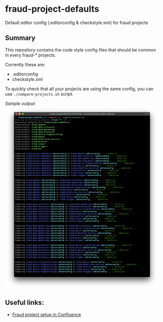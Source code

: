 # fraud-project-defaults
Default editor config (.editorconfig &amp; checkstyle.xml) for fraud projects

## Summary
This repository contains the code style config files that should be common in every fraud-* projects.

Currently these are:
- .editorconfig
- checkstyle.xml

To quickly check that all your projects are using the same config, you can use `./compare-projects.sh` script.

_Sample output:_
![Screenshot](doc/images/screenshot.png "Sample")


## Useful links:
- [Fraud project setup in Confluence](https://transferwise.atlassian.net/wiki/spaces/FRAUD/pages/1278054795/Fraud+project+setup)